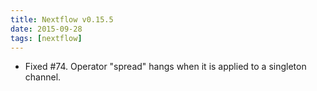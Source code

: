 ```yaml
---
title: Nextflow v0.15.5
date: 2015-09-28
tags: [nextflow]
---
```


- Fixed #74. Operator "spread" hangs when it is applied to a singleton channel.
